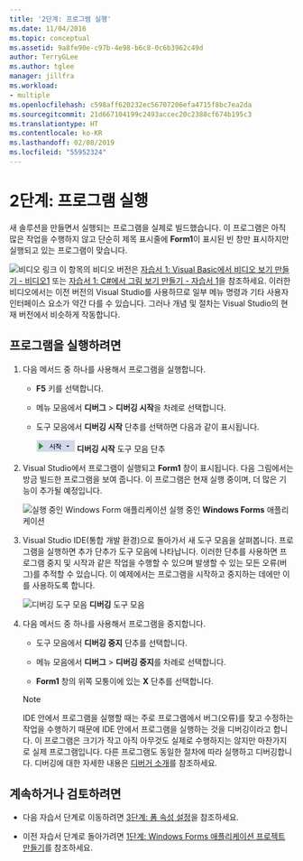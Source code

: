 ```yaml
---
title: '2단계: 프로그램 실행'
ms.date: 11/04/2016
ms.topic: conceptual
ms.assetid: 9a8fe90e-c97b-4e98-b6c8-0c6b3962c49d
author: TerryGLee
ms.author: tglee
manager: jillfra
ms.workload:
- multiple
ms.openlocfilehash: c598aff620232ec56707206efa4715f8bc7ea2da
ms.sourcegitcommit: 21d667104199c2493accec20c2388cf674b195c3
ms.translationtype: HT
ms.contentlocale: ko-KR
ms.lasthandoff: 02/08/2019
ms.locfileid: "55952324"
---
```

# <a name="step-2-run-your-program"></a>2단계: 프로그램 실행
새 솔루션을 만들면서 실행되는 프로그램을 실제로 빌드했습니다. 이 프로그램은 아직 많은 작업을 수행하지 않고 단순히 제목 표시줄에 **Form1**이 표시된 빈 창만 표시하지만 실행되고 있는 프로그램이 맞습니다.

 ![비디오 링크](../data-tools/media/playvideo.gif) 이 항목의 비디오 버전은 [자습서 1: Visual Basic에서 비디오 보기 만들기 - 비디오1](http://go.microsoft.com/fwlink/?LinkId=205209) 또는 [자습서 1: C#에서 그림 보기 만들기 - 자습서 1](http://go.microsoft.com/fwlink/?LinkId=205199)을 참조하세요. 이러한 비디오에서는 이전 버전의 Visual Studio를 사용하므로 일부 메뉴 명령과 기타 사용자 인터페이스 요소가 약간 다를 수 있습니다. 그러나 개념 및 절차는 Visual Studio의 현재 버전에서 비슷하게 작동합니다.

## <a name="to-run-your-program"></a>프로그램을 실행하려면

1.  다음 메서드 중 하나를 사용해서 프로그램을 실행합니다.

    -   **F5** 키를 선택합니다.

    -   메뉴 모음에서 **디버그** > **디버깅 시작**을 차례로 선택합니다.

    -   도구 모음에서 **디버깅 시작** 단추를 선택하면 다음과 같이 표시됩니다.

         ![디버깅 시작 도구 모음 단추](../ide/media/express_icondebug.png)
**디버깅 시작** 도구 모음 단추

2.  Visual Studio에서 프로그램이 실행되고 **Form1** 창이 표시됩니다. 다음 그림에서는 방금 빌드한 프로그램을 보여 줍니다. 이 프로그램은 현재 실행 중이며, 더 많은 기능이 추가될 예정입니다.

     ![실행 중인 Windows Form 애플리케이션](../ide/media/express_firstrun.png)
실행 중인 **Windows Forms** 애플리케이션

3.  Visual Studio IDE(통합 개발 환경)으로 돌아가서 새 도구 모음을 살펴봅니다. 프로그램을 실행하면 추가 단추가 도구 모음에 나타납니다. 이러한 단추를 사용하면 프로그램 중지 및 시작과 같은 작업을 수행할 수 있으며 발생할 수 있는 모든 오류(버그)를 추적할 수 있습니다. 이 예제에서는 프로그램을 시작하고 중지하는 데에만 이를 사용하도록 합니다.

     ![디버깅 도구 모음](../ide/media/express_debugtoolbar.png)
**디버깅** 도구 모음

4.  다음 메서드 중 하나를 사용해서 프로그램을 중지합니다.

    -   도구 모음에서 **디버깅 중지** 단추를 선택합니다.

    -   메뉴 모음에서 **디버그** > **디버깅 중지**를 차례로 선택합니다.

    -   **Form1** 창의 위쪽 모퉁이에 있는 **X** 단추를 선택합니다.

    > [!NOTE]
    >  IDE 안에서 프로그램을 실행할 때는 주로 프로그램에서 버그(오류)를 찾고 수정하는 작업을 수행하기 때문에 IDE 안에서 프로그램을 실행하는 것을 디버깅이라고 합니다. 이 프로그램은 크기가 작고 아직 아무것도 실제로 수행하지는 않지만 마찬가지로 실제 프로그램입니다. 다른 프로그램도 동일한 절차에 따라 실행하고 디버깅합니다. 디버깅에 대한 자세한 내용은 [디버거 소개](../debugger/debugger-feature-tour.md)를 참조하세요.

## <a name="to-continue-or-review"></a>계속하거나 검토하려면

-   다음 자습서 단계로 이동하려면 [3단계: 폼 속성 설정](../ide/step-3-set-your-form-properties.md)을 참조하세요.

-   이전 자습서 단계로 돌아가려면 [1단계: Windows Forms 애플리케이션 프로젝트 만들기](../ide/step-1-create-a-windows-forms-application-project.md)를 참조하세요.
